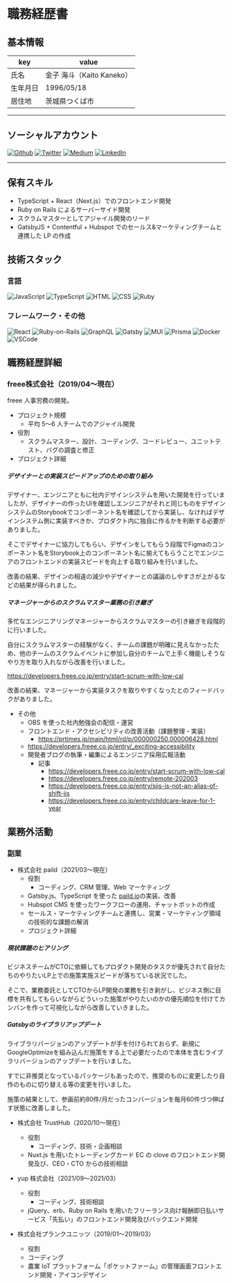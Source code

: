 # 職務経歴書

## 基本情報

| key      | value                     |
| -------- | ------------------------- |
| 氏名     | 金子 海斗（Kaito Kaneko） |
| 生年月日 | 1996/05/18                |
| 居住地   | 茨城県つくば市            |

---

## ソーシャルアカウント

<a href="https://github.com/gn-spawn" target="_blank"><img alt="Github" src="https://img.shields.io/badge/gn-spawn-%2312100E.svg?&style=flat-square&logo=Github&logoColor=white" /></a>
<a href="https://twitter.com/gn_spawn" target="_blank"><img alt="Twitter" src="https://img.shields.io/badge/@gn_spawn-%231DA1F2.svg?&style=flat-square&logo=twitter&logoColor=white" /></a>
<a href="https://qiita.com/gn_spawn" target="_blank"><img alt="Medium" src="https://img.shields.io/badge/gn_spawn-55C500.svg?&style=flat-square&logo=qiita&logoColor=white" /></a>
<a href="https://www.linkedin.com/in/kaneko-kaito-4ab976188/" target="_blank"><img alt="LinkedIn" src="https://img.shields.io/badge/Kaneko Kaito-0077B5.svg?style=flat-square&logo=linkedin&logoColor=whitee" /></a>

---

## 保有スキル

- TypeScript + React（Next.js）でのフロントエンド開発
- Ruby on Rails によるサーバーサイド開発
- スクラムマスターとしてアジャイル開発のリード
- GatsbyJS + Contentful + Hubspot でのセールス&マーケティングチームと連携した LP の作成

## 技術スタック

### 言語

<p>
<img alt="JavaScript" src="https://img.shields.io/badge/Javascript-276DC3.svg?logo=javascript&style=flat">
  <img alt="TypeScript" src="https://img.shields.io/badge/-TypeScript-%23007ACC.svg?logo=typescript&style=flat&logoColor=white">
  <img alt="HTML" src="https://img.shields.io/badge/-HTML5-333.svg?logo=html5&style=flat">
  <img alt="CSS" src="https://img.shields.io/badge/-CSS3-1572B6.svg?logo=css3&style=flat">
  <img alt="Ruby" src="https://img.shields.io/badge/-Ruby-%23CC342D.svg?logo=ruby&style=flat">
</p>

### フレームワーク・その他

<p>
  <img alt="React" src="https://img.shields.io/badge/-React-45b8d8?style=flat-square&logo=react&logoColor=white" />
 <img alt="Ruby-on-Rails" src="https://img.shields.io/badge/-Rails-CC0000?style=flat-square&logo=Ruby-on-Rails&logoColor=white" />
  <img alt="GraphQL" src="https://img.shields.io/badge/-GraphQL-E10098?style=flat-square&logo=graphql&logoColor=white" />
  <img alt="Gatsby" src="https://img.shields.io/badge/-Gatsby-663399?style=flat-square&logo=Gatsby&logoColor=white" />
  <img alt="MUI" src="https://img.shields.io/badge/MUI-%230081CB.svg?style=flat-square&logo=mui&logoColor=white" />
  <img alt="Prisma" src="https://img.shields.io/badge/Prisma-3982CE?style=flat-square&logo=Prisma&logoColor=white" />
  <img alt="Docker" src="https://img.shields.io/badge/-Docker-46a2f1?style=flat-square&logo=docker&logoColor=white" />
  <img alt="VSCode" src="https://img.shields.io/badge/-Visual%20Studio%20Code-007ACC.svg?logo=visual-studio-code&style=flat" />
</p>

## 職務経歴詳細

### freee株式会社（2019/04〜現在）
freee 人事労務の開発。

- プロジェクト規模
  - 平均 5～6 人チームでのアジャイル開発
- 役割
  - スクラムマスター、設計、コーディング、コードレビュー、ユニットテスト、バグの調査と修正
- プロジェクト詳細

##### デザイナーとの実装スピードアップのための取り組み
デザイナー、エンジニアともに社内デザインシステムを用いた開発を行っていましたが、デザイナーの作ったUIを確認しエンジニアがそれと同じものをデザインシステムのStorybookでコンポーネント名を確認してから実装し、なければデザインシステム側に実装すべきか、プロダクト内に独自に作るかを判断する必要がありました。

そこでデザイナーに協力してもらい、デザインをしてもらう段階でFigmaのコンポーネント名をStorybook上のコンポーネント名に揃えてもらうことでエンジニアのフロントエンドの実装スピードを向上する取り組みを行いました。

改善の結果、デザインの相違の減少やデザイナーとの議論のしやすさが上がるなどの結果が得られました。

##### マネージャーからのスクラムマスター業務の引き継ぎ
多忙なエンジニアリングマネージャーからスクラムマスターの引き継ぎを段階的に行いました。

自分にスクラムマスターの経験がなく、チームの課題が明確に見えなかったため、他のチームのスクラムイベントに参加し自分のチームで上手く機能しそうなやり方を取り入れながら改善を行いました。

https://developers.freee.co.jp/entry/start-scrum-with-low-cal

改善の結果、マネージャーから実装タスクを取りやすくなったとのフィードバックがありました。


- その他
  - OBS を使った社内勉強会の配信・運営
  - フロントエンド・アクセシビリティの改善活動（課題整理・実装）
    - https://prtimes.jp/main/html/rd/p/000000250.000006428.html
  - https://developers.freee.co.jp/entry/_exciting-accessibility
  - 開発者ブログの執筆・編集によるエンジニア採用広報活動
    - 記事
      - https://developers.freee.co.jp/entry/start-scrum-with-low-cal
      - https://developers.freee.co.jp/entry/remote-202003
      - https://developers.freee.co.jp/entry/sjis-is-not-an-alias-of-shift-jis
      - https://developers.freee.co.jp/entry/childcare-leave-for-1-year


## 業務外活動

### 副業

- 株式会社 paild（2021/03～現在）
  - 役割
    - コーディング、CRM 管理、Web マーケティング
  - Gatsby.js、TypeScript を使った [paild.io](https://www.paild.io/)の実装、改善
  - Hubspot CMS を使ったワークフローの運用、チャットボットの作成
  - セールス・マーケティングチームと連携し、営業・マーケティング領域の技術的な課題の解消
  - プロジェクト詳細
  

##### 現状課題のヒアリング
ビジネスチームがCTOに依頼してもプロダクト開発のタスクが優先されて自分たちのやりたいLP上での施策実施スピードが落ちている状況でした。

そこで、業務委託としてCTOからLP開発の業務を引き剥がし、ビジネス側に目標を共有してもらいながらどういった施策がやりたいのかの優先順位を付けてカンバンを作って可視化しながら改善していきました。

##### Gatsbyのライブラリアップデート
ライブラリバージョンのアップデートが手を付けられておらず、新規にGoogleOptimizeを組み込んだ施策をする上で必要だったので本体を含むライブラリバージョンのアップデートを行いました。

すでに非推奨となっているパッケージもあったので、推奨のものに変更したり自作のものに切り替える等の変更を行いました。

施策の結果として、参画前約80件/月だったコンバージョンを毎月60件づつ伸ばす状態に改善しました。

- 株式会社 TrustHub（2020/10〜現在）
  - 役割
    - コーディング、技術・企画相談
  - Nuxt.js を用いたトレーディングカード EC の clove のフロントエンド開発及び、CEO・CTO からの技術相談

- yup 株式会社（2021/09～2021/03）
  - 役割
    - コーディング、技術相談
  - jQuery、erb、Ruby on Rails を用いたフリーランス向け報酬即日払いサービス「先払い」のフロントエンド開発及びバックエンド開発

- 株式会社プランクユニッツ（2019/01～2019/03）
  - 役割
   - コーディング
  - 農業 IoT プラットフォーム「ポケットファーム」の管理画面フロントエンド開発・アイコンデザイン
